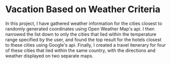 # Vacation Based on Weather Criteria
In this project, I have gathered weather information for the cities closest to randomly generated coordinates using Open Weather Map's api. I then narrowed the list down to only the cities that lied within the temperature range specified by the user, and found the top result for the hotels closest to these cities using Google's api. Finally, I created a travel itenerary for four of these cities that lied within the same country, with the directions and weather displayed on two separate maps. 
